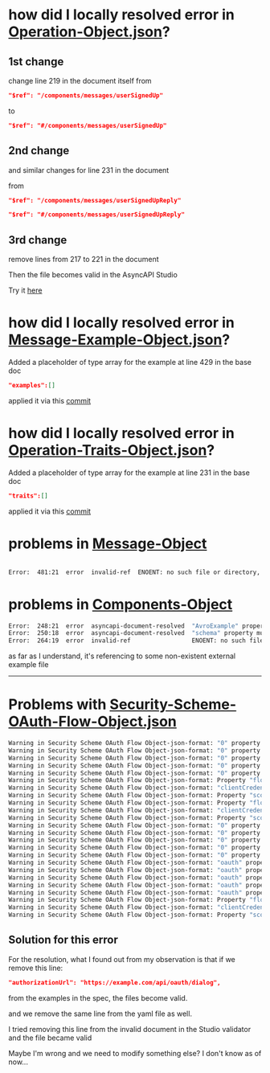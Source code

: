 # how did I locally resolved error in [Operation-Object.json](https://github.com/asyncapi/spec/blob/ced626f6f6abf80e128216793a1bdc656c36c059/scripts/validation/updated-docs/Operation-Object.json)?

## 1st change
change line 219 in the document itself from 

```json
"$ref": "/components/messages/userSignedUp"
```

to 
```json
"$ref": "#/components/messages/userSignedUp"
```

## 2nd change
and similar changes for line 231 in the document

from 


```json
"$ref": "/components/messages/userSignedUpReply"
```

```json
"$ref": "#/components/messages/userSignedUpReply"
```


## 3rd change

remove lines from 217 to 221 in the document

Then the file becomes valid in the AsyncAPI Studio

Try it [here](https://tinyurl.com/operation-object)

# how did I locally resolved error in [Message-Example-Object.json](https://github.com/asyncapi/spec/blob/ced626f6f6abf80e128216793a1bdc656c36c059/scripts/validation/updated-docs/Message-Example-Object.json)?

Added a placeholder of type array for the example at line 429 in the base doc

```json 
"examples":[]
```
applied it via this [commit](https://github.com/asyncapi/spec/pull/1059/commits/6f18cbc36767bbce74220947b9cd9fc570c21b62)

# how did I locally resolved error in [Operation-Traits-Object.json](https://github.com/asyncapi/spec/blob/ced626f6f6abf80e128216793a1bdc656c36c059/scripts/validation/updated-docs/Operation-Traits-Object.json)?

Added a placeholder of type array for the example at line 231 in the base doc

```json 
"traits":[]
```
applied it via this [commit](https://github.com/asyncapi/spec/pull/1059/commits/6f18cbc36767bbce74220947b9cd9fc570c21b62)

# problems in [Message-Object](https://github.com/asyncapi/spec/blob/ced626f6f6abf80e128216793a1bdc656c36c059/scripts/validation/updated-docs/Message-Object.json)

```bash

Error:  481:21  error  invalid-ref  ENOENT: no such file or directory, open '/home/runner/work/asyncapi-spec/asyncapi-spec/scripts/validation/updated-docs/path/to/user-create.avsc'  components.messages.userSignedUp.payload.schema.$ref

```

# problems in [Components-Object](https://github.com/asyncapi/spec/blob/ced626f6f6abf80e128216793a1bdc656c36c059/scripts/validation/updated-docs/Components-Object.json)

```bash
Error:  248:21  error  asyncapi-document-resolved  "AvroExample" property must match "then" schema                                                                                                   components.schemas.AvroExample
Error:  250:18  error  asyncapi-document-resolved  "schema" property must match exactly one schema in oneOf                                                                                          components.schemas.AvroExample.schema
Error:  264:19  error  invalid-ref                 ENOENT: no such file or directory, open '/home/runner/work/asyncapi-spec/asyncapi-spec/scripts/validation/updated-docs/path/to/user-create.avsc'  components.schemas.AvroExample.schema.$ref

```

as far as I understand, it's referencing to some non-existent external example file

---

# Problems with [Security-Scheme-OAuth-Flow-Object.json](https://github.com/asyncapi/spec/blob/ced626f6f6abf80e128216793a1bdc656c36c059/scripts/validation/updated-docs/Security-Scheme-OAuth-Flow-Object.json)


```bash
Warning in Security Scheme OAuth Flow Object-json-format: "0" property must have required property "in"
Warning in Security Scheme OAuth Flow Object-json-format: "0" property must not be valid
Warning in Security Scheme OAuth Flow Object-json-format: "0" property must have required property "scheme"
Warning in Security Scheme OAuth Flow Object-json-format: "0" property must have required property "name"
Warning in Security Scheme OAuth Flow Object-json-format: "0" property must have required property "openIdConnectUrl"
Warning in Security Scheme OAuth Flow Object-json-format: Property "flows" is not expected to be here
Warning in Security Scheme OAuth Flow Object-json-format: "clientCredentials" property must not be valid
Warning in Security Scheme OAuth Flow Object-json-format: Property "scopes" is not expected to be here
Warning in Security Scheme OAuth Flow Object-json-format: Property "flows" is not expected to be here
Warning in Security Scheme OAuth Flow Object-json-format: "clientCredentials" property must not be valid
Warning in Security Scheme OAuth Flow Object-json-format: Property "scopes" is not expected to be here
Warning in Security Scheme OAuth Flow Object-json-format: "0" property must have required property "in"
Warning in Security Scheme OAuth Flow Object-json-format: "0" property must not be valid
Warning in Security Scheme OAuth Flow Object-json-format: "0" property must have required property "scheme"
Warning in Security Scheme OAuth Flow Object-json-format: "0" property must have required property "name"
Warning in Security Scheme OAuth Flow Object-json-format: "0" property must have required property "openIdConnectUrl"
Warning in Security Scheme OAuth Flow Object-json-format: "oauth" property must have required property "in"
Warning in Security Scheme OAuth Flow Object-json-format: "oauth" property must not be valid
Warning in Security Scheme OAuth Flow Object-json-format: "oauth" property must have required property "scheme"
Warning in Security Scheme OAuth Flow Object-json-format: "oauth" property must have required property "name"
Warning in Security Scheme OAuth Flow Object-json-format: "oauth" property must have required property "openIdConnectUrl"
Warning in Security Scheme OAuth Flow Object-json-format: Property "flows" is not expected to be here
Warning in Security Scheme OAuth Flow Object-json-format: "clientCredentials" property must not be valid
Warning in Security Scheme OAuth Flow Object-json-format: Property "scopes" is not expected to be here

```

## Solution for this error
For the resolution, what I found out from my observation is that if we remove this line:

```json
"authorizationUrl": "https://example.com/api/oauth/dialog",
```
from the examples in the spec, the files become valid.

and we remove the same line from the yaml file as well.

I tried removing this line from the invalid document in the Studio validator and the file became valid

Maybe I'm wrong and we need to modify something else? I don't know as of now...